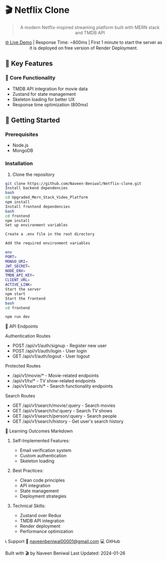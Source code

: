 # 🎬 Netflix Clone

<div align="center">
  
  > A modern Netflix-inspired streaming platform built with MERN stack and TMDB API
  
  [🌐 Live Demo](https://mernstackvideoplatform.onrender.com) | Response Time: ~800ms |  First 1 minute to start the server as it is deployed on free version of Render Deployment.
</div>

## 🌟 Key Features

### 🎥 Core Functionality
- TMDB API integration for movie data
- Zustand for state management
- Skeleton loading for better UX
- Response time optimization (800ms)


## 🚀 Getting Started

### Prerequisites
- Node.js
- MongoDB

### Installation
1. Clone the repository
```bash
git clone https://github.com/Naveen-Beniwal/Netflix-clone.git
Install backend dependencies
bash
cd Upgraded_Mern_Stack_Video_Platform
npm install
Install frontend dependencies
bash
cd frontend
npm install
Set up environment variables

Create a .env file in the root directory

Add the required environment variables

env
PORT=
MONGO_URI=
JWT_SECRET=
NODE_ENV=
TMDB_API_KEY=
CLIENT_URL=
ACTIVE_LINK=
Start the server
npm start
Start the frontend
bash
cd frontend

npm run dev
```
📄 API Endpoints

Authentication Routes

- POST /api/v1/auth/signup - Register new user
- POST /api/v1/auth/login - User login
- GET /api/v1/auth/logout - User logout

Protected Routes

- /api/v1/movie/* - Movie-related endpoints
- /api/v1/tv/* - TV show-related endpoints
- /api/v1/search/* - Search functionality endpoints
  
Search Routes

- GET /api/v1/search/movie/:query - Search movies
- GET /api/v1/search/tv/:query - Search TV shows
- GET /api/v1/search/person/:query - Search people
- GET /api/v1/search/history - Get user's search history

🎯 Learning Outcomes
Markdown
1. Self-Implemented Features:
   - Email verification system
   - Custom authentication
   - Skeleton loading

2. Best Practices:
   - Clean code principles
   - API integration
   - State management
   - Deployment strategies

3. Technical Skills:
   - Zustand over Redux
   - TMDB API integration
   - Render deployment
   - Performance optimization
  
  📞 Support
📧 naveenbeniwal00001@gmail.com
💻 GitHub

Built with 🎬 by Naveen Beniwal
Last Updated: 2024-01-26
